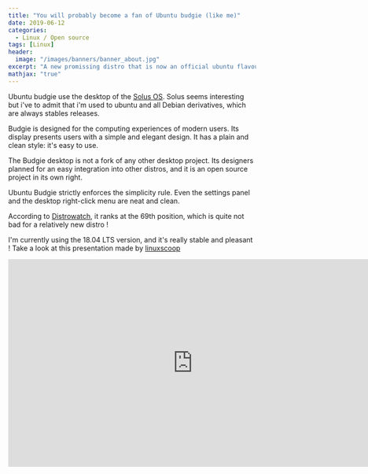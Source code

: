 ```yaml
---
title: "You will probably become a fan of Ubuntu budgie (like me)"
date: 2019-06-12
categories:
  - Linux / Open source
tags: [Linux]
header:
  image: "/images/banners/banner_about.jpg"
excerpt: "A new promissing distro that is now an official ubuntu flavour"
mathjax: "true"
---
```


Ubuntu budgie use the desktop of the [Solus OS](https://getsol.us/home/). Solus seems interesting but i've to admit that i'm used to ubuntu and all Debian derivatives, which are always stables releases.

Budgie is designed for the computing experiences of modern users. Its display presents users with a simple and elegant design. It has a plain and clean style: it's easy to use.

The Budgie desktop is not a fork of any other desktop project. Its designers planned for an easy integration into other distros, and it is an open source project in its own right.

Ubuntu Budgie strictly enforces the simplicity rule. Even the settings panel and the desktop right-click menu are neat and clean.

According to [Distrowatch](https://distrowatch.com/), it ranks at the 69th position, which is quite not bad for a relatively new distro !

I'm currently using the 18.04 LTS version, and it's really stable and pleasant ! Take a look at this presentation made by [linuxscoop](https://linuxscoop.com/)
<iframe width="750" height="422" src="https://www.youtube.com/embed/i8jzVl3E6Z4" frameborder="0" allow="accelerometer; autoplay; encrypted-media; gyroscope; picture-in-picture" allowfullscreen></iframe>